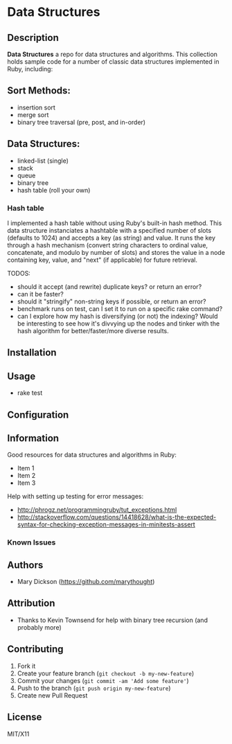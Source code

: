 # Data Structures


## Description
**Data Structures** a repo for data structures and algorithms. This collection holds sample code for a number of classic data structures implemented in Ruby, including:

## Sort Methods:
* insertion sort
* merge sort
* binary tree traversal (pre, post, and in-order)

## Data Structures:
* linked-list (single)
* stack
* queue
* binary tree
* hash table (roll your own)

### Hash table
I implemented a hash table without using Ruby's built-in hash method. This data structure instanciates a hashtable with a specified number of slots (defaults to 1024) and accepts a key (as string) and value. It runs the key through a hash mechanism (convert string characters to ordinal value, concatenate, and modulo by number of slots) and stores the value in a node containing key, value, and "next" (if applicable) for future retrieval.

TODOS:
* should it accept (and rewrite) duplicate keys? or return an error?
* can it be faster?
* should it "stringify" non-string keys if possible, or return an error?
* benchmark runs on test, can I set it to run on a specific rake command?
* can I explore how my hash is diversifying (or not) the indexing? Would be interesting to see how it's divvying up the nodes and tinker with the hash algorithm for better/faster/more diverse results.

## Installation

## Usage

* rake test

## Configuration

## Information

Good resources for data structures and algorithms in Ruby:
* Item 1
* Item 2
* Item 3

Help with setting up testing for error messages:
* http://phrogz.net/programmingruby/tut_exceptions.html
* http://stackoverflow.com/questions/14418628/what-is-the-expected-syntax-for-checking-exception-messages-in-minitests-assert

### Known Issues

## Authors

* Mary Dickson (https://github.com/marythought)

## Attribution
* Thanks to Kevin Townsend for help with binary tree recursion (and probably more)

## Contributing

1. Fork it
2. Create your feature branch (`git checkout -b my-new-feature`)
3. Commit your changes (`git commit -am 'Add some feature'`)
4. Push to the branch (`git push origin my-new-feature`)
5. Create new Pull Request

## License

MIT/X11
